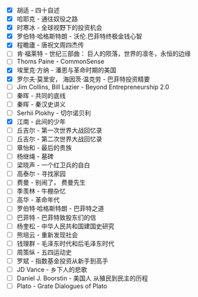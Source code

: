 - [x] 胡适 - 四十自述
- [x] 哈耶克 - 通往奴役之路  
- [x] 时寒冰 - 全球视野下的投资机会  
- [x] 罗伯特·哈格斯特朗 - 沃伦.巴菲特终极金钱心智
- [x] 程瞻廬 - 唐祝文周四杰传
- [ ] 肯·福莱特 - 世纪三部曲： 巨人的陨落，世界的凛冬，永恒的边缘
- [ ] Thoms Paine - CommonSense
- [x] 埃里克·方纳 - 潘恩与革命时期的美国
- [x] 罗尔夫·莫里安， 海因茨·温克劳 - 巴菲特投资精要
- [ ] Jim Collins, Bill Lazier - Beyond Entrepreneurship 2.0
- [ ] 秦晖 - 共同的底线
- [ ] 秦晖 - 秦汉史讲义
- [ ] Serhii Plokhy - 切尔诺贝利
- [x] 江南 - 此间的少年
- [ ] 丘吉尔 - 第一次世界大战回忆录
- [ ] 丘吉尔 - 第二次世界大战回忆录
- [ ] 章怡和 - 最后的贵族
- [ ] 杨继绳 - 墓碑
- [ ] 梁晓声 - 一个红卫兵的自白
- [ ] 高泰尔 - 寻找家园
- [ ] 费曼 - 别闹了， 费曼先生
- [ ] 季羡林 - 牛棚杂忆
- [ ] 高华 - 革命年代
- [ ] 罗伯特·哈格斯特朗 - 巴菲特之道
- [ ] 巴菲特 - 巴菲特致股东们的信
- [ ] 杨奎松 - 中华人民共和国建国史研究
- [ ] 熊培云 - 重新发现社会
- [ ] 钱理群 - 毛泽东时代和后毛泽东时代
- [ ] 周策纵 - 五四运动史
- [ ] 罗斌 - 指数基金投资从新手到高手
- [ ] JD Vance - 乡下人的悲歌
- [ ] Daniel J. Boorstin - 美国人 从殖民到民主的历程
- [ ] Plato - Grate Dialogues of Plato
